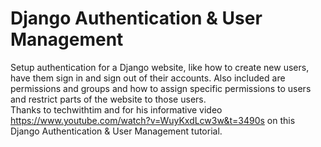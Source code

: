 # Django Authentication & User Management 
Setup authentication for a Django website, like how to create new users, have them sign in and sign out of their accounts. Also included are permissions and groups and how to assign specific permissions to users and restrict parts of the website to those users. <br>
Thanks to techwithtim and for his informative video https://www.youtube.com/watch?v=WuyKxdLcw3w&t=3490s on this Django Authentication & User Management tutorial.
 
